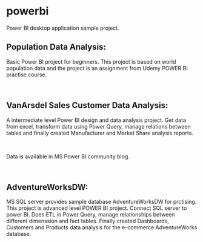 # powerbi
Power BI desktop application sample project.  

<h2><b>Population Data Analysis:</b></h2> 
<p>Basic Power BI project for beginners. This project is based on world population data and the project is an assignment from Udemy POWER BI practise course.</p></br>

<h2><b>VanArsdel Sales Customer Data Analysis:</b></h2>
<p>A intermediate level Power BI design and data analysis project. Get data from excel, transform data using Power Query, manage relations between tables and finally created Manufacturer and Market Share analysis reports.</p></br>
</p>Data is available in MS Power BI community blog.</p></br>
<h2><b>AdventureWorksDW:</b></h2>
<p>MS SQL server provides sample database AdventureWorksDW for prctising. This project is advanced level POWER BI project. Connect SQL server to power BI. 
Does ETL in Power Query, manage relationships between different dimenssion and fact tables. Finally created Dashboards, Customers and Products data analysis for the e-commerce AdventureWorks database.</p>
  
